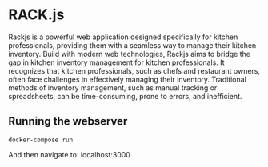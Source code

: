 # RACK.js
Rackjs is a powerful web application designed specifically for kitchen professionals, providing them with a seamless way to manage their kitchen inventory.
Build with modern web technologies, Rackjs aims to bridge the gap in kitchen inventory management for kitchen professionals. It recognizes that kitchen professionals, such as chefs and restaurant owners, often face challenges in effectively managing their inventory. Traditional methods of inventory management, such as manual tracking or spreadsheets, can be time-consuming, prone to errors, and inefficient. 
## Running the webserver
```
docker-compose run
```
And then navigate to: localhost:3000
